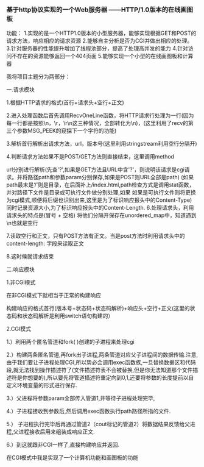 ### 基于http协议实现的一个Web服务器 ——HTTP/1.0版本的在线画图板

功能： 1.实现的是一个HTTP1.0版本的小型服务器，能够实现根据GET和POST的请求方法，响应相应的请求资源 2.能够自主分析是否为CGI并做出相应的处理。 3.针对服务器的性能提升增加了线程池部分，提高了处理高并发的能力 4.针对访问不存在的资源能够返回一个404页面 5.能够实现一个小型的在线画图板和计算器

我将项目主题分为两部分：

一.请求模块

1.根据HTTP请求的格式(首行+请求头+空行+正文)

2.进入处理函数后首先调用RecvOneLine函数，将HTTP请求行处理为一行(因为每一行都是按照\n，\r，\r\n这三种情况，全部转化为\n)，(这里利用了recv的第三个参数MSG_PEEK的窥探下一个字符的功能)

3.解析首行解析出请求方法，url，版本号(这里利用stringstream利用空行分隔开)

4.判断请求方法如果不是POST/GET方法则直接结束，这里调用method

url分别进行解析(先查'?',如果是GET方法且URL中含'?'，则说明该请求是cgi请求。并将路径path和参数param分别保存,如果是POST则URL全部是path) (如果path最末是‘/’则是目录，在后面补上/index.html,path检查方式是调用stat函数，并对路径下文件是目录或可执行文件做分别处理,如果 如果是可执行文件则将更换为cgi模式,顺便将后缀也识别出来,这里是为了标识响应报头中的Content-Type) 同时记录资源大小,为了标识响应报头中的Content-Length.
6.处理请求头，利用请求头的特点是(冒号 + 空格) 将他们分隔开保存在unordered_map中，知道遇到\n也就是空行

7.读取空行和正文，只有POST方法有正文。当是post方法时利用请求头中的content-length: 字段来读取正文

8.这时候就请求结束

二.响应模块

1.非CGI模式

在非CGI模式下就相当于正常的构建响应

构建响应的格式首行(版本号+状态码+状态码解析)+响应头+空行+正文(这里的状态码和状态码解析是利用switch语句构建的）

2.CGI模式

  1.）利用两个匿名管道和fork( )创建的子进程来处理cgi  
  
  2.）构建两条匿名管道,再fork出子进程,两条管道对应父子进程间的数据传输.注意,由于我们要让子进程处理CGI,所以势必会调用exec函数族,一旦替换数据区和代码段,就无法找到操作描述符了(文件描述符表不会被替换,但是你无法知道那个文件描述符是你想要的),所以要先将管道描述符重定向到0,1,还要将参数的长度提前以自定义环境变量的形式进行保存.  
  
  3.）父进程将参数param全部传入管道1,并等待子进程处理完毕,  
  
  4.）子进程接收到参数后,然后调用exec函数执行path路径所指的文件.  
  
  5.） 子进程执行完毕后再通过管道2（cout标记的管道2）将数据结果反馈给父进程,父进程接收后用来组装成响应正文.  
  
  6.）到这就跟非CGI一样了,直接构建响应并返回.  
  

  在CGI模式中我是实现了一个计算机功能和画图板的功能
